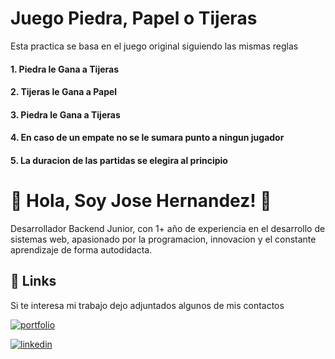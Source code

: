 # Juego Piedra, Papel o Tijeras

Esta practica se basa en el juego original siguiendo las mismas reglas
#### 1. Piedra le Gana a Tijeras
#### 2. Tijeras le Gana a Papel
#### 3. Piedra le Gana a Tijeras
#### 4. En caso de un empate no se le sumara punto a ningun jugador
#### 5. La duracion de las partidas se elegira al principio

# 🚀 Hola, Soy Jose Hernandez! 👋

Desarrollador Backend Junior, con 1+ año de experiencia en el desarrollo de sistemas web, apasionado por la programacion, innovacion y el constante aprendizaje de forma autodidacta.
## 🔗 Links
Si te interesa mi trabajo dejo adjuntados algunos de mis contactos

[![portfolio](https://img.shields.io/badge/my_portfolio-000?style=for-the-badge&logo=ko-fi&logoColor=white)](https://josehv1.github.io/)

[![linkedin](https://img.shields.io/badge/linkedin-0A66C2?style=for-the-badge&logo=linkedin&logoColor=white)](https://www.linkedin.com/in/jose-hernandez01)

